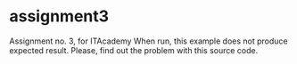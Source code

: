 # assignment3
Assignment no. 3, for ITAcademy When run, this example does not produce expected result. Please, find out the problem with this source code.

